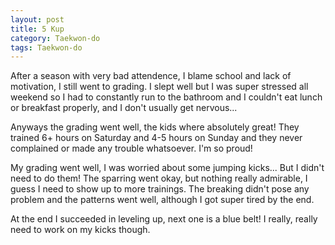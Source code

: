 ```yaml
---
layout: post
title: 5 Kup
category: Taekwon-do
tags: Taekwon-do
---
```



After a season with very bad attendence, I blame school and lack of motivation, I still went to grading. I slept well but I was super stressed all weekend so I had to constantly run to the bathroom and I couldn't eat lunch or breakfast properly, and I don't usually get nervous...

Anyways the grading went well, the kids where absolutely great! They trained 6+ hours on Saturday and 4-5 hours on Sunday and they never complained or made any trouble whatsoever. I'm so proud!

My grading went well, I was worried about some jumping kicks... But I didn't need to do them! The sparring went okay, but nothing really admirable, I guess I need to show up to more trainings. The breaking didn't pose any problem and the patterns went well, although I got super tired by the end.

At the end I succeeded in leveling up, next one is a blue belt! I really, really need to work on my kicks though.


